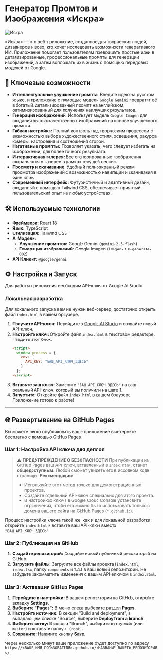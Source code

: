 # Генератор Промтов и Изображения «Искра»

![Искра](./public/app-screenshot.png)

«Искра» — это веб-приложение, созданное для творческих людей, дизайнеров и всех, кто хочет исследовать возможности генеративного ИИ. Приложение помогает пользователям превращать простые идеи в детализированные, профессиональные промпты для генерации изображений, а затем воплощать их в жизнь с помощью передовых моделей от Google.

## 🚀 Ключевые возможности

-   **Интеллектуальное улучшение промпта:** Введите идею на русском языке, и приложение с помощью модели `Google Gemini` превратит её в богатый, детализированный промпт на английском, оптимизированный для получения наилучших результатов.
-   **Генерация изображений:** Использует модель `Google Imagen` для создания высококачественных изображений на основе улучшенного промпта.
-   **Гибкая настройка:** Полный контроль над творческим процессом с возможностью выбора художественного стиля, освещения, ракурса камеры, настроения и соотношения сторон.
-   **Негативные промпты:** Позволяет указать, чего следует избегать на изображении, для более точного результата.
-   **Интерактивная галерея:** Все сгенерированные изображения сохраняются в галерее в рамках текущей сессии.
-   **Просмотр и скачивание:** Удобный полноэкранный режим просмотра изображений с возможностью навигации и скачивания в один клик.
-   **Современный интерфейс:** Футуристичный и адаптивный дизайн, созданный с помощью Tailwind CSS, обеспечивает приятный пользовательский опыт на любых устройствах.

## 🛠️ Используемые технологии

-   **Фреймворк:** React 18
-   **Язык:** TypeScript
-   **Стилизация:** Tailwind CSS
-   **AI Модели:**
    -   **Улучшение промптов:** Google Gemini (`gemini-2.5-flash`)
    -   **Генерация изображений:** Google Imagen (`imagen-3.0-generate-002`)
-   **API Клиент:** `@google/genai`

## ⚙️ Настройка и Запуск

Для работы приложения необходим API-ключ от Google AI Studio.

### Локальная разработка

Для локального запуска вам не нужен веб-сервер, достаточно открыть файл `index.html` в вашем браузере.

1.  **Получите API-ключ:** Перейдите в [Google AI Studio](https://aistudio.google.com/app/apikey) и создайте новый API-ключ.
2.  **Настройте ключ:** Откройте файл `index.html` в текстовом редакторе. Найдите этот блок:
    ```html
    <script>
      window.process = {
        env: {
          API_KEY: "ВАШ_API_КЛЮЧ_ЗДЕСЬ"
        }
      };
    </script>
    ```
3.  **Вставьте ваш ключ:** Замените `"ВАШ_API_КЛЮЧ_ЗДЕСЬ"` на ваш реальный API-ключ, который вы получили на шаге 1.
4.  **Запустите:** Откройте файл `index.html` в вашем браузере. Приложение готово к работе!

---

## 🌐 Развертывание на GitHub Pages

Вы можете легко опубликовать ваше приложение в интернете бесплатно с помощью GitHub Pages.

### Шаг 1: Настройка API ключа для деплоя

> ⚠️ **ПРЕДУПРЕЖДЕНИЕ О БЕЗОПАСНОСТИ**
> При публикации на GitHub Pages ваш API-ключ, вставленный в `index.html`, станет **общедоступным**. Любой сможет увидеть его в исходном коде страницы.
> **Рекомендации:**
> *   Используйте этот метод только для демонстрационных проектов.
> *   Создайте отдельный API-ключ специально для этого проекта.
> *   В настройках ключа в Google Cloud Console установите ограничения, чтобы его можно было использовать только с домена вашего сайта на GitHub Pages (`*.github.io`).

Процесс настройки ключа такой же, как и для локальной разработки: откройте `index.html` и вставьте ваш API-ключ вместо `"ВАШ_API_КЛЮЧ_ЗДЕСЬ"`.

### Шаг 2: Публикация на GitHub

1.  **Создайте репозиторий:** Создайте новый публичный репозиторий на GitHub.
2.  **Загрузите файлы:** Загрузите все файлы проекта (`index.html`, `index.tsx`, папку `components` и т.д.) в ваш новый репозиторий. Не забудьте закоммитить изменения с вашим API-ключом в `index.html`.

### Шаг 3: Активация GitHub Pages

1.  **Перейдите в настройки:** В вашем репозитории на GitHub, откройте вкладку **Settings**.
2.  **Выберите "Pages":** В меню слева выберите раздел **Pages**.
3.  **Настройте источник:** В секции "Build and deployment", в выпадающем списке "Source", выберите **Deploy from a branch**.
4.  **Выберите ветку:** В секции "Branch", выберите ветку `main` (или `master`) и оставьте папку `/ (root)`.
5.  **Сохраните:** Нажмите кнопку **Save**.

Через несколько минут ваше приложение будет доступно по адресу `https://<ВАШЕ_ИМЯ_ПОЛЬЗОВАТЕЛЯ>.github.io/<НАЗВАНИЕ_ВАШЕГО_РЕПОЗИТОРИЯ>/`.
